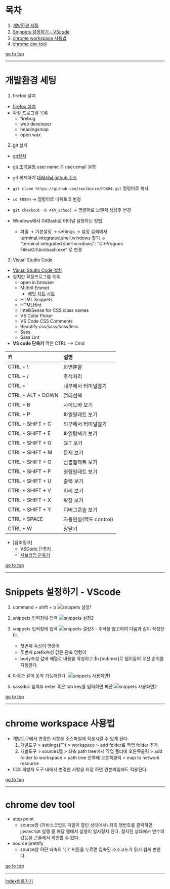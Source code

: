 # 목차
  1. [개발환경 세팅](#개발환경-세팅)
  2. [Snippets 설정하기 - VScode](#snippets-설정하기---vscode)
  3. [chrome workspace 사용법](#chrome-workspace-사용법)
  4. [chrome dev tool](#chrome-dev-tool)

[go to top](#목차)

------

# 개발환경 세팅
1. firefox 설치
  - [firefox 설치](https://www.mozilla.org/ko/firefox/new/)
  - 확장 프로그램 목록
    - firebug
    - web developer
    - headingsmap
    - open wax

2. git 설치
  - [git설치](https://git-scm.com/)
  - [git 초기설정](https://git-scm.com/book/ko/v1/%EC%8B%9C%EC%9E%91%ED%95%98%EA%B8%B0-Git-%EC%B5%9C%EC%B4%88-%EC%84%A4%EC%A0%95) user.name 과 user.email 설정
  - git 복제하기 [데레사님 github 주소](https://github.com/seulbinim/FDS04)
  - `git clone https://github.com/seulbinim/FDS04.git` 명렁어로 복사
  - `cd FDS04`  -> 명령어로 디렉토리 변경
  - `git checkout -b 4th_school` -> 명령어로 브랜치 생성후 변경 
  
  - Windows에서 GitBash로 터미널 설정하는 방법.
    - 파일 → 기본설정 → settings → 설정 검색에서 terminal.integrated.shell.windows 찾기 →  "terminal.integrated.shell.windows": "C:\\Program Files\\Git\\bin\\bash.exe" 로 변경

3. Visual Studio Code 
  - [Visual Studio Code 설치](https://code.visualstudio.com/)
  - 설치한 확장프로그램 목록
    - open in browser
    - Mithril Emmet
      - [에밋 치트 시트](https://docs.emmet.io/cheat-sheet/) 
    - HTML Snippets
    - HTMLHint
    - IntelliSense for CSS class names
    - VS Color Picker
    - VS Code CSS Comments
    - Beautify css/sass/scss/less
    - Sass
    - Sass Lint
  - **VS code 단축키**
    맥은  CTRL --> Cmd

  | 키                 | 설명               |
  | :---------------- | :--------------- |
  | CTRL + \          | 화면분할             |
  | CTRL + /          | 주석처리             |
  | CTRL + `          | 내부에서 터미널열기       |
  | CTRL + ALT + DOWN | 멀티선택             |
  | CTRL + B          | 사이드바 보기          |
  | CTRL + P          | 파일팔레트 보기         |
  | CTRL + SHIFT + C  | 외부에서 터미널열기       |
  | CTRL + SHIFT + E  | 파일탐색기 보기         |
  | CTRL + SHIFT + G  | GIT 보기           |
  | CTRL + SHIFT + M  | 문제 보기            |
  | CTRL + SHIFT + O  | 심볼팔레트 보기         |
  | CTRL + SHIFT + P  | 명령팔레트 보기         |
  | CTRL + SHIFT + U  | 출력 보기            |
  | CTRL + SHIFT + V  | 미리 보기            |
  | CTRL + SHIFT + X  | 확장 보기            |
  | CTRL + SHIFT + Y  | 디버그콘솔 보기         |
  | CTRL + SPACE      | 자동완성(맥도 control) |
  | CTRL + W          | 창닫기              |

  - [참조링크]
    - [VSCode 단축키](https://code.visualstudio.com/docs/getstarted/keybindings)
    - [서브라임 단축키](http://docs.sublimetext.info/en/latest/reference/keyboard_shortcuts_win.html)

[go to top](#목차)

------

# Snippets 설정하기 - VScode
  1. command + shift + p
    ![snippets 설정1](img/snippets1.png)
  2. snippets 입력창에 입력
    ![snippets 설정2](img/snippets2.png)
  3. snippets 입력창에 입력
    ![snippets 설정3](img/snippets3.png)
    - 주석을 참고하여 다음과 같이 작성한다.
      + 첫번째 속성이 명령어 
      + 두번째 prefix속성 값은 단축 명령어 
      + body속성 값에 배열로 내용을 작성하고 $+[nubmer]로 탭이동의 우선 순위를 지정한다. 

  4. 다음과 같이 동작 가능해진다.
    ![snippets 사용화면1](img/snippets4.png)
  5. sassdoc 입력후 enter 혹은 tab key를 입력하면 짜잔
    ![snippets 사용화면2](img/snippets5.png)

[go to top](#목차)

------

# chrome workspace 사용법
  - 개발도구에서 변경한 사항을 소스파일에 적용시킬 수 있게 된다.
    1. 개발도구 > settings(F1) > workspace > add folder로 작업 folder 추가.
    2. 개발도구 > sources탭 > 좌측 path tree에서 작업 폴더에 오른쪽클릭 > add folder to workspace > path tree 안쪽에 오른쪽클릭 > map to network resource
  - 이후 개발자 도구 내에서 변경한 사항을 저장 하면 원본파일에도 적용된다.

[go to top](#목차)

------

# chrome dev tool
  - stop point
    - source창 (자바스크립트 파일이 열린 상태에서) 좌측 행번호를 클릭하면 javascript 실행 중 해당 행에서 실행이 일시정지 된다. 정지된 상태에서 변수의 값등을 콘솔에서 확인할 수 있다.
  - source prettify
    - source창 하단 좌측의 '{ }' 버튼을 누르면 압축된 소스코드가 읽기 쉽게 변한다.

[go to top](#목차)

------

[Index바로가기](#index)